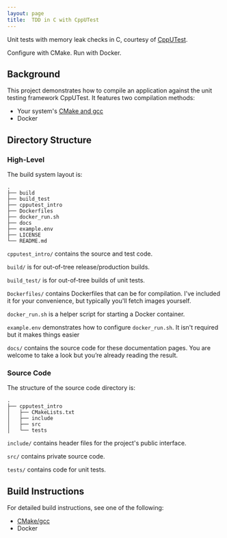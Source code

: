 ```yaml
---
layout: page
title:  TDD in C with CppUTest
---
```


Unit tests with memory leak checks in C, courtesy of
[CppUTest](http://cpputest.github.io/manual.html).

Configure with CMake. Run with Docker.

## Background

This project demonstrates how to compile an application against the unit testing
framework CppUTest. It features two compilation methods:

  * Your system's [CMake and gcc](system-tools.md)
  * Docker


## Directory Structure

### High-Level

The build system layout is:
```
.
├── build
├── build_test
├── cpputest_intro
├── Dockerfiles
├── docker_run.sh
├── docs
├── example.env
├── LICENSE
└── README.md
```

`cpputest_intro/` contains the source and test code.

`build/` is for out-of-tree release/production builds.

`build_test/` is for out-of-tree builds of unit tests.

`Dockerfiles/` contains Dockerfiles that can be for compilation. I've included
it for your convenience, but typically you'll fetch images yourself.

`docker_run.sh` is a helper script for starting a Docker container.

`example.env` demonstrates how to configure `docker_run.sh`. It isn't required
but it makes things easier

`docs/` contains the source code for these documentation pages.
You are welcome to take a look but you’re already reading the result.


### Source Code

The structure of the source code directory is:
```
.
├── cpputest_intro
│   ├── CMakeLists.txt
│   ├── include
│   ├── src
│   └── tests
```

`include/` contains header files for the project's public interface.

`src/` contains private source code.

`tests/` contains code for unit tests.


## Build Instructions

For detailed build instructions, see one of the following:

  * [CMake/gcc](system-tools.md)
  * Docker
